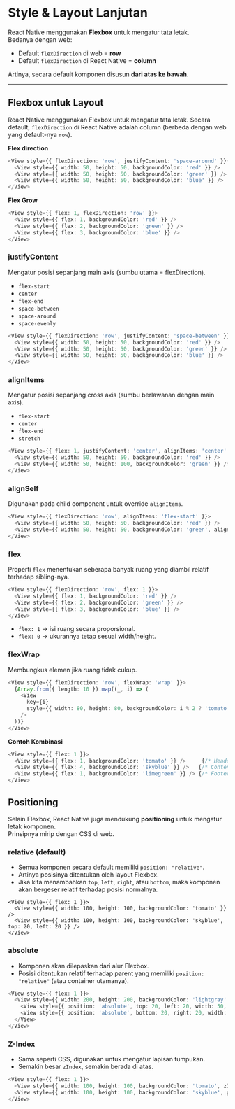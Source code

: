# Style & Layout Lanjutan

React Native menggunakan **Flexbox** untuk mengatur tata letak.  
Bedanya dengan web:
- Default `flexDirection` di web = **row**  
- Default `flexDirection` di React Native = **column**

Artinya, secara default komponen disusun **dari atas ke bawah**.

---

## Flexbox untuk Layout
React Native menggunakan Flexbox untuk mengatur tata letak.
Secara default, `flexDirection` di React Native adalah column (berbeda dengan web yang default-nya `row`).

**Flex direction**
```ts
<View style={{ flexDirection: 'row', justifyContent: 'space-around' }}>
  <View style={{ width: 50, height: 50, backgroundColor: 'red' }} />
  <View style={{ width: 50, height: 50, backgroundColor: 'green' }} />
  <View style={{ width: 50, height: 50, backgroundColor: 'blue' }} />
</View>
```

**Flex Grow**
```ts
<View style={{ flex: 1, flexDirection: 'row' }}>
  <View style={{ flex: 1, backgroundColor: 'red' }} />
  <View style={{ flex: 2, backgroundColor: 'green' }} />
  <View style={{ flex: 3, backgroundColor: 'blue' }} />
</View>
```

### justifyContent
Mengatur posisi sepanjang main axis (sumbu utama = flexDirection).
- `flex-start`
- `center`
- `flex-end`
- `space-between`
- `space-around`
- `space-evenly`
```ts
<View style={{ flexDirection: 'row', justifyContent: 'space-between' }}>
  <View style={{ width: 50, height: 50, backgroundColor: 'red' }} />
  <View style={{ width: 50, height: 50, backgroundColor: 'green' }} />
  <View style={{ width: 50, height: 50, backgroundColor: 'blue' }} />
</View>
```

### alignItems
Mengatur posisi sepanjang cross axis (sumbu berlawanan dengan main axis).
- `flex-start`
- `center`
- `flex-end`
- `stretch`
```ts
<View style={{ flex: 1, justifyContent: 'center', alignItems: 'center' }}>
  <View style={{ width: 50, height: 50, backgroundColor: 'red' }} />
  <View style={{ width: 50, height: 100, backgroundColor: 'green' }} />
</View>
```


### alignSelf
Digunakan pada child component untuk override `alignItems`.
```ts
<View style={{ flexDirection: 'row', alignItems: 'flex-start' }}>
  <View style={{ width: 50, height: 50, backgroundColor: 'red' }} />
  <View style={{ width: 50, height: 50, backgroundColor: 'green', alignSelf: 'flex-end' }} />
</View>
```

### flex
Properti `flex` menentukan seberapa banyak ruang yang diambil relatif terhadap sibling-nya.
```ts
<View style={{ flexDirection: 'row', flex: 1 }}>
  <View style={{ flex: 1, backgroundColor: 'red' }} />
  <View style={{ flex: 2, backgroundColor: 'green' }} />
  <View style={{ flex: 3, backgroundColor: 'blue' }} />
</View>
```
- `flex: 1` → isi ruang secara proporsional.
- `flex: 0` → ukurannya tetap sesuai width/height.


### flexWrap
Membungkus elemen jika ruang tidak cukup.
```ts
<View style={{ flexDirection: 'row', flexWrap: 'wrap' }}>
  {Array.from({ length: 10 }).map((_, i) => (
    <View
      key={i}
      style={{ width: 80, height: 80, backgroundColor: i % 2 ? 'tomato' : 'skyblue', margin: 4 }}
    />
  ))}
</View>
```

**Contoh Kombinasi**
```ts
<View style={{ flex: 1 }}>
  <View style={{ flex: 1, backgroundColor: 'tomato' }} />     {/* Header */}
  <View style={{ flex: 4, backgroundColor: 'skyblue' }} />   {/* Content */}
  <View style={{ flex: 1, backgroundColor: 'limegreen' }} /> {/* Footer */}
</View>
```

## Positioning
Selain Flexbox, React Native juga mendukung **positioning** untuk mengatur letak komponen.  
Prinsipnya mirip dengan CSS di web.

### relative (default)
- Semua komponen secara default memiliki `position: "relative"`.  
- Artinya posisinya ditentukan oleh layout Flexbox.  
- Jika kita menambahkan `top`, `left`, `right`, atau `bottom`, maka komponen akan bergeser relatif terhadap posisi normalnya.

```tsx
<View style={{ flex: 1 }}>
  <View style={{ width: 100, height: 100, backgroundColor: 'tomato' }} />
  <View style={{ width: 100, height: 100, backgroundColor: 'skyblue', top: 20, left: 20 }} />
</View>
```

### absolute
- Komponen akan dilepaskan dari alur Flexbox.
- Posisi ditentukan relatif terhadap parent yang memiliki `position: "relative"` (atau container utamanya).
```ts
<View style={{ flex: 1 }}>
  <View style={{ width: 200, height: 200, backgroundColor: 'lightgray' }}>
    <View style={{ position: 'absolute', top: 20, left: 20, width: 50, height: 50, backgroundColor: 'tomato' }} />
    <View style={{ position: 'absolute', bottom: 20, right: 20, width: 50, height: 50, backgroundColor: 'skyblue' }} />
  </View>
</View>
```

### Z-Index
- Sama seperti CSS, digunakan untuk mengatur lapisan tumpukan.
- Semakin besar `zIndex`, semakin berada di atas.
```ts
<View style={{ flex: 1 }}>
  <View style={{ width: 100, height: 100, backgroundColor: 'tomato', zIndex: 1, position: 'absolute', top: 50, left: 50 }} />
  <View style={{ width: 100, height: 100, backgroundColor: 'skyblue', position: 'absolute', top: 70, left: 70 }} />
</View>

```